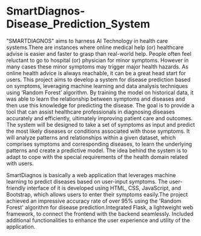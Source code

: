 # SmartDiagnos-Disease_Prediction_System
"SMARTDIAGNOS" aims to harness AI Technology in health care systems.There are 
instances where online medical help (or) healthcare advise is easier and faster to grasp 
than real-world help. People often feel reluctant to go to hospital (or) physician for minor 
symptoms. However in many cases these minor symptoms may trigger major health 
hazards. As online health advice is always reachable, it can be a great head start for users.
This project aims to develop a system for disease prediction based on symptoms, 
leveraging machine learning and data analysis techniques using ‘Random Forest’ algorithm.
By training the model on historical data, it was able to learn the relationship between 
symptoms and diseases and then use this knowledge for predicting the disease. The goal is 
to provide a tool that can assist healthcare professionals in diagnosing diseases accurately 
and efficiently, ultimately improving patient care and outcomes. The system will be 
designed to take a set of symptoms as input and predict the most likely diseases or conditions 
associated with those symptoms. It will analyze patterns and relationships within a 
given dataset, which comprises symptoms and corresponding diseases, to learn the 
underlying patterns and create a predictive model. The idea behind the system is to adapt to 
cope with the special requirements of the health domain related with users.

SmartDiagnos is basically a web application that leverages machine learning to predict diseases based
on user-input symptoms. The user-friendly interface of it is developed using HTML, CSS, JavaScript,
and Bootstrap, which allows users to enter their symptoms easily.The project achieved an impressive accuracy rate of over 95% using the 'Random Forest'
algorithm for disease prediction.Integrated Flask, a lightweight web framework, to connect the frontend with the backend
seamlessly. Included additional functionalities to enhance the user experience and utility of the
application.

